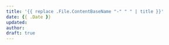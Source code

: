 ```yaml
---
title: '{{ replace .File.ContentBaseName "-" " " | title }}'
date: {{ .Date }}
updated: 
author: 
draft: true
---
```

